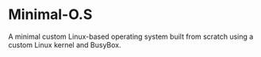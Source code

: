 # Minimal-O.S
A minimal custom Linux-based operating system built from scratch using a custom Linux kernel and BusyBox.
